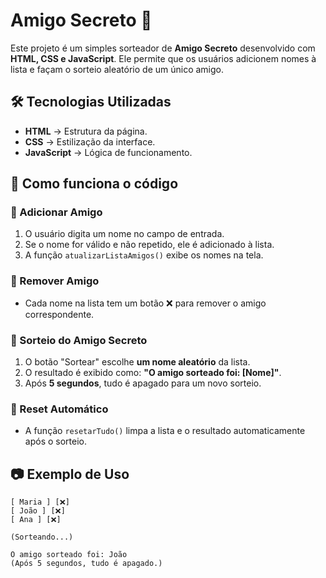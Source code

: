 # Amigo Secreto 🎉

Este projeto é um simples sorteador de **Amigo Secreto** desenvolvido com **HTML, CSS e JavaScript**. Ele permite que os usuários adicionem nomes à lista e façam o sorteio aleatório de um único amigo.

## 🛠 Tecnologias Utilizadas

- **HTML** → Estrutura da página.
- **CSS** → Estilização da interface.
- **JavaScript** → Lógica de funcionamento.

## 🚀 Como funciona o código

### 📌 Adicionar Amigo

1. O usuário digita um nome no campo de entrada.
2. Se o nome for válido e não repetido, ele é adicionado à lista.
3. A função `atualizarListaAmigos()` exibe os nomes na tela.

### 📌 Remover Amigo

- Cada nome na lista tem um botão ❌ para remover o amigo correspondente.

### 📌 Sorteio do Amigo Secreto

1. O botão "Sortear" escolhe **um nome aleatório** da lista.
2. O resultado é exibido como: **"O amigo sorteado foi: [Nome]"**.
3. Após **5 segundos**, tudo é apagado para um novo sorteio.

### 📌 Reset Automático

- A função `resetarTudo()` limpa a lista e o resultado automaticamente após o sorteio.

## 📷 Exemplo de Uso

```
[ Maria ] [❌]
[ João ] [❌]
[ Ana ] [❌]

(Sorteando...)

O amigo sorteado foi: João
(Após 5 segundos, tudo é apagado.)
```
